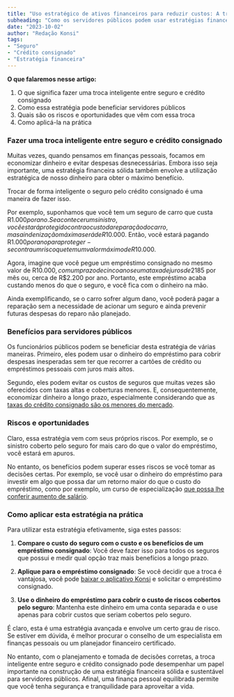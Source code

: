 ```yaml
---
title: "Uso estratégico de ativos financeiros para reduzir custos: A troca inteligente entre seguro e crédito consignado"
subheading: "Como os servidores públicos podem usar estratégias financeiras para tomar decisões monetárias mais inteligentes e reduzir seus custos no longo prazo."
date: "2023-10-02"
author: "Redação Konsi"
tags:
- "Seguro"
- "Crédito consignado"
- "Estratégia financeira"
---
```


**O que falaremos nesse artigo:**
1. O que significa fazer uma troca inteligente entre seguro e crédito consignado
2. Como essa estratégia pode beneficiar servidores públicos
3. Quais são os riscos e oportunidades que vêm com essa troca
4. Como aplicá-la na prática

### Fazer uma troca inteligente entre seguro e crédito consignado

Muitas vezes, quando pensamos em finanças pessoais, focamos em economizar dinheiro e evitar despesas desnecessárias. Embora isso seja importante, uma estratégia financeira sólida também envolve a utilização estratégica de nosso dinheiro para obter o máximo benefício.

Trocar de forma inteligente o seguro pelo crédito consignado é uma maneira de fazer isso.

Por exemplo, suponhamos que você tem um seguro de carro que custa R$1.000 por ano. Se acontecer um sinistro, você estará protegido contra o custo da reparação do carro, mas a indenização máxima será de R$10.000. Então, você estará pagando R$1.000 por ano para proteger-se contra um risco que tem um valor máximo de R$10.000.

Agora, imagine que você pegue um empréstimo consignado no mesmo valor de R$10.000, com um prazo de cinco anos e uma taxa de juros de 2% ao mês. As parcelas deste empréstimo serão de aproximadamente R$185 por mês ou, cerca de R$2.200 por ano. Portanto, este empréstimo acaba custando menos do que o seguro, e você fica com o dinheiro na mão.

Ainda exemplificando, se o carro sofrer algum dano, você poderá pagar a reparação sem a necessidade de acionar um seguro e ainda prevenir futuras despesas do reparo não planejado. 

### Benefícios para servidores públicos

Os funcionários públicos podem se beneficiar desta estratégia de várias maneiras. Primeiro, eles podem usar o dinheiro do empréstimo para cobrir despesas inesperadas sem ter que recorrer a cartões de crédito ou empréstimos pessoais com juros mais altos.

Segundo, eles podem evitar os custos de seguros que muitas vezes são oferecidos com taxas altas e coberturas menores. E, consequentemente, economizar dinheiro a longo prazo, especialmente considerando que as [taxas do crédito consignado são os menores do mercado](https://www.konsi.com.br/postagens/tudosobrecreditoconsignado).

### Riscos e oportunidades

Claro, essa estratégia vem com seus próprios riscos. Por exemplo, se o sinistro coberto pelo seguro for mais caro do que o valor do empréstimo, você estará em apuros.

No entanto, os benefícios podem superar esses riscos se você tomar as decisões certas. Por exemplo, se você usar o dinheiro do empréstimo para investir em algo que possa dar um retorno maior do que o custo do empréstimo, como por exemplo, um curso de especialização [que possa lhe conferir aumento de salário](https://www.konsi.com.br/postagens/estrategias-para-garantir-um-futuro-financeiro-tranquilo-como-servidor-pblico).

### Como aplicar esta estratégia na prática

Para utilizar esta estratégia efetivamente, siga estes passos:

1. **Compare o custo do seguro com o custo e os benefícios de um empréstimo consignado**: Você deve fazer isso para todos os seguros que possui e medir qual opção traz mais benefícios a longo prazo.

2. **Aplique para o empréstimo consignado**: Se você decidir que a troca é vantajosa, você pode [baixar o aplicativo Konsi](https://www.konsi.com.br/) e solicitar o empréstimo consignado.

3. **Use o dinheiro do empréstimo para cobrir o custo de riscos cobertos pelo seguro**: Mantenha este dinheiro em uma conta separada e o use apenas para cobrir custos que seriam cobertos pelo seguro.

É claro, esta é uma estratégia avançada e envolve um certo grau de risco. Se estiver em dúvida, é melhor procurar o conselho de um especialista em finanças pessoais ou um planejador financeiro certificado.

No entanto, com o planejamento e tomada de decisões corretas, a troca inteligente entre seguro e crédito consignado pode desempenhar um papel importante na construção de uma estratégia financeira sólida e sustentável para servidores públicos. Afinal, uma finança pessoal equilibrada permite que você tenha segurança e tranquilidade para aproveitar a vida. 
